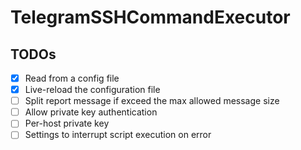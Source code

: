 # TelegramSSHCommandExecutor


## TODOs
- [X] Read from a config file
- [X] Live-reload the configuration file
- [ ] Split report message if exceed the max allowed message size
- [ ] Allow private key authentication
- [ ] Per-host private key
- [ ] Settings to interrupt script execution on error

